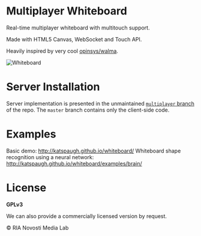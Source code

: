 Multiplayer Whiteboard
========================

Real-time multiplayer whiteboard with multitouch support.

Made with HTML5 Canvas, WebSocket and Touch API.

Heavily inspired by very cool [opinsys/walma](https://github.com/opinsys/walma).

![Whiteboard](http://i.imgur.com/y56zh.png)

Server Installation
===================

Server implementation is presented in the unmaintained [`multiplayer` branch](https://github.com/katspaugh/whiteboard/tree/multiplayer) of the repo.
The `master` branch contains only the client-side code.

Examples
========

Basic demo: http://katspaugh.github.io/whiteboard/
Whiteboard shape recognition using a neural network: http://katspaugh.github.io/whiteboard/examples/brain/

License
=======

**GPLv3**

We can also provide a commercially licensed version by request.

© RIA Novosti Media Lab